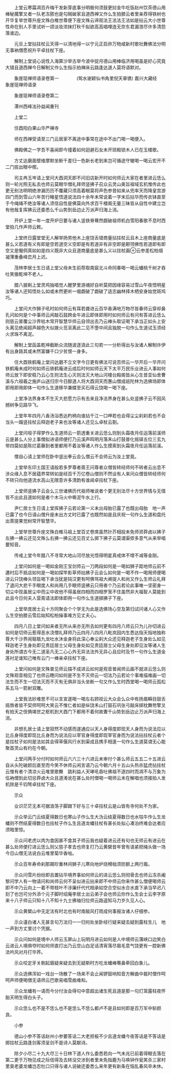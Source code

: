 <!-- { "loadSidebar": true } -->
　　上堂云寒霜凋百卉梅干发新芽底事分明极何须鼓更挝金牛吃饭赵州饮茶德山用棒秘魔擎叉者一队老冻脓也是勾贼破家且道西禅又作么生拍膝云者里亲荐得铁树也开华复举世尊升座文殊白椎世尊便下座文殊云谛观法王法法王法如是拈云大小世尊性命在别人手里试听一颂淡妆浓抹打秋千拟欲高高唱哩连无奈东君漏泄尽许多清怨落谁边。

　　元旦上堂拈拄杖云天得一以清地得一以宁元正启祚万物咸新村歌社舞佛法分明无事衲僧愿祝升平卓拄杖下座。

　　解制上堂说心说性入海算沙举古举今波中捉月德山用棒临济用喝虽是好心究竟大错且道西禅今日解制又作么生指示拍禅床云路逢达道人莫将语默对。

　　象崖珽禅师语录卷第一　　　　(鸳水谢颖仙书角里倪天章镌)
嘉兴大藏经　象崖珽禅师语录


　　象崖珽禅师语录卷第二

　　潭州西峰法孙益闻重刊

　　上堂二

　　住酉阳白果山华严禅寺

　　师在西禅受请至三门云居家不离途中事常在途中不出门喝一喝便入。

　　佛殿佛之一字吾不喜闻即今撞着如何迴避石女未开琼殿锁木人已在玉楼歌。

　　方丈达磨面壁维摩默坐断千差归一色新长老到来岂可循途守辙喝一喝云宏开不二门拔出眼中楔。

　　司主冉玉岑请上堂问大酉洞天即不问旧店新开时如何师云大家在者里进云恁么则一轮光照无私去也师云莫眼华僧礼拜师竖拂子召众云灵山奥旨祖域玄机惟传此也更无别法明明绝渗漏历历不覆藏只须高着眼莫将声色参昔如来从兜率天而降皇宫游四门而到雪山六年苦行睹星悟道说法四十余年未常说着一字末后拈华而传衣钵直至于今绳绳不绝汝等诸人须信自性是佛莫向外求百千楼阁无量三昧皆从自性中建立岂有他哉复挥拂云还委悉么千山势到岳边止万派声归海上消。

　　开炉上堂一年一度开炉日要与诸人竖铁脊蓦然觑破祖师机白雪阳春歌不息时西堂拍几作声师云敕。

　　上堂终日露堂堂无人解举扬劳他木上座饶舌错商量拈拄杖云且木上座商量底是甚么义若道有义有即是空若道空义空即是有若道非有非空即是颟顸佛性若道即有即空又是儱侗真如如是四义既非大众且道商量底是甚么义以拄杖画⊕云参差松柏烟凝薄重叠峰峦月上迟。

　　茂林李居士生日请上堂父母未生前荐取南宸北斗命同春喝一喝云蟠桃千树才吞吐笑傲乾坤不老人。

　　腊八披剃上堂灵鸡独唱觉人醒梦里游魂好自听莫把因缘容易过雪山午夜悟明星汝等诸人还知悟处么如或未然更听一偈觑破了觑破了适志幽林择木栖安身始觉斑鸠巧。

　　上堂问大作狮子吼时如何师云有耳若聋进云百华香满地万物尽皆春师云穿却鼻孔问如何是个中事师云闲敲石鼓跨金牛进云即体即用时如何师云有问有答进云恁么则慈云普覆尘沙界枯木常开智慧华师云自领出去乃云棒头取证喝下承当正如头上安头离见绝闻超声越色大似拨火觅沤离此二见不堕中间且独脱一句作么生道试玉须经火求珠不离泥。

　　解制上堂函盖乾坤截断众流随波逐浪此三句若一一分析得出与汝诸人解制许伊有出身路其或未然富嫌千口少贫恨一身多。

　　住大酉铁鹤庵上堂问达磨不立文字今日更有佛法可说否师云一华开后一华开问铁鹤庵未成时何如师云铁鹤庵进云成后时何如师云天下太平万民乐业进云人事如何师云放下即安稳乃云心生则法生心灭则法灭大地山河楼台殿阁皆从心生昔亚仙舍曹溪与六祖羲之施庐山送归宗今日醇道人将大酉洞天而惠山僧成祇陀林为选佛场即体即用即用即体一句作么生道移华兼蝶至买石得云饶喝一喝下座。

　　上堂净法界身本不生灭大悲愿力示有去来且净法界身在甚么处竖拂子云不因风撼树争见路华飞。

　　上堂年年四月八香汤浴悉达杓柄向谁拈千江一口呷若也会得尘尘刹刹若也不会当头一蹋竖拄杖云释迦老子来也汝等诸人还见么卓杖云劄。

　　上堂问哑子得梦作么生道师云一箭透重关进云恁么则到头霜夜月任运落前溪师云是甚么人分上事僧拟进语师便打乃云溪声鸣明月落禾山打鼓普化摇铎五位三玄九带四莫如是陈烂葛藤到者里都用不着汝等诸人作么生摸索到头霜夜月任运落前溪。

　　僧自心请上堂师在卧中竖出拳云会么僧云不会师云为汝上堂竟。

　　上堂举东印土国王请般若多罗尊者斋王问尊者众僧皆转经师何不转者云出息不涉众缘入息不居蕴界常转如是经百千万亿卷山僧则不然设有人来问众僧皆转经师何不转只向他道流水高山无限意许多清韵有谁闻卓拄杖下座。

　　上堂师竖拂子云会么三世诸佛历代祖师唯说者个更无别法尽十方世界情与无情皆不出此且道如何是者个木马火中嘶泥牛水上行。

　　尹仁居士生日请上堂挥拂子云若论第一义未出母胎已露了也既出母胎　地一声已露了也今日请山僧升座未出方丈时已露了也既然如是且庆祝一句作么生道和盘托出菩提果觉树常开智慧华。

　　上堂举世尊升座文殊白椎马祖上堂百丈卷席虽然针芥相投未免师资莽卤以拂子左拂一拂云还见文殊么右拂一拂云还见百丈么掷下拂子云莫谓渠侬多意气从来举唱要知音。

　　传戒上堂今年腊八不寻常大地山河尽放光悟得明星真戒体不增不减等金刚。

　　上堂问如何是一喝如金刚王宝剑师云一刀两段如何是一喝如狮子距地师云前不遘村后不抵店如何是一喝如探竿影草师拈拂子云会么如何是一喝不作一喝用师便喝进云只饶棒头领旨喝下承当犹是钝汉更有呵佛骂祖大阐提人和尚又作么生师云礼拜了退问大悲千手眼度人和尚用几手眼师竖拂云只用者个乃云若论此事唯一坚密身一切尘中现虽居尘中而尘中收他不得虽居四相而四相罗笼不住虽然非大福智人莫能到此且今日何夫人营斋请法即体即用一句作么生道掷拂子下座。

　　上堂举庞居士云十方同聚会个个学无为此是选佛场心空及第归试问诸人心又作么生空拍膝云雪后始知松柏操事难方见丈夫心。

　　四月八日上堂问如来者无所从来亦无所去如何更有四月八师云只为儿孙切进云如何是切师云惹得恶水浇僧礼拜师乃云四月八四月八毗岚园内生悉达指天指地独称尊大千沙界闹聒聒九龙吐水沐金身将此深心奉尘刹大众还见释迦老子生身处么如见释迦老子生身处即见贵廷居士父母生身处如见贵廷居士父母生身处即见汝等诸人生身处所谓古今无二道圣凡无二心心外无异法法外无异心且应时及节一句作么生道金莲衬足谁知己唯有云门一棒亲卓拄杖下座。

　　上堂问如何是文殊普见师云描不成进云如何是观音普闻师云画不就进云恁么则文殊观音相见了也师云瞎问如何是不生不灭师云一切法乃云若论个事难描难画一切法生而不生一切法灭而不灭有无俱非当头坐断一句又作么生时西堂喝一喝师云孤松系五马一箭射双雕。

　　上堂我法妙难思不可以言宣遂喝一喝左右顾视云大众会么众中有扬眉瞬目鼓舌摇唇者皆不契师呵呵大笑云不惟仁者如是纵饶禾山打鼓石巩张弓敲床掷枕舞笏擎叉有拍天之伎俩竭世之枢机到大酉门下都用不着何故聻千山势到岳边止万派声归海上消。

　　非想孔居士请上堂寂然不动感而遂通应以天人身得度即现天人身而为说法应以比丘身得度即现比丘身而为说法应以宰官身得度即现宰官身而为说法拈拄杖云者个是拄杖子如何是法如其会得草偃风行水到渠成且携手相逢一句作么生道莫谓无心能聚首灵山有约在今朝。

　　上堂问两手分付时如何师云六六三十六进云未审付个甚么师云五五二十五进云自从头陀破颜后直至而今笑不休师云闲言语乃云今朝六月十五山头热杀猛虎拈拄杖云惟有者个清凉火云堆里歌舞　跳利益人天哮吼吞吐佛祖不逐四时而凋不与万象为伍衲僧到此切忌莽卤大众且道淆讹在甚么处时僧喝一喝师云未在解唱也须接拍人发机除是千钧弩卓拄杖下座。

　　示众

　　业识茫茫无本可据浪荡子脚跟下好与三十卓拄杖云是山皆有寺何处不为家。

　　示众举云门云结夏得数日也寒山子作么生大沩云结夏得数日也水牯牛作么生龙蟠则不然结夏得数日也拄杖子作么生且道龙蟠拄杖有甚长处拟心凑泊终难会达者应须暗里惊。

　　示众问老虎以肉为食因甚不食其子师云我也疑着进云还有句也无师云有进云在甚么处师便打进云恁么则父慈子孝去也师复打乃云黄檗昔年曾有语紧把绳头做一场今日山僧无法说白云堆里菊华香咄。

　　示众百年寿命刹那期珍重林间狮子儿寒向地炉烧榾柮须防额上两行眉。

　　示众问雪片纷纷即且置拈华境界事如何师云的进云恁么则彻骨去也师云冻杀阇黎问学人有一物请问和尚师云何不呈似进云拈来即不中师云你来作甚么僧便喝师云即不中乃云向上一着不带枝叶不涉廉纤代代相承如空合空似水合水直下承当早迟八刻了也岂可分外添个元子脚时绍庵李居士出云弟子会也师云你作么生会士云李字原来十八子师云只知十八不知十九士拂袖归位师云路遥知马力岁久见人心。

　　示众黄檗山中无定法有时北也有时南敲风打雨成何事报汝诸人仔细参。

　　示众谨白诸人无甚言句万法归一一归何处坐卧经行疑来疑去疑到露柱生儿　地一声到方丈里讨个凭据。

　　示众问如何是境中人师云玉屏山上玩明月进云如何是人中境师云蒲峡口边笑白云进云人境俱夺时如何师直打出乃云空山白足话清宵落尽眉毛意气饶更有一腔新佛法吟风对月打华荞。

　　示众咬定牙关剔起眉疑来疑去到无疑斯时方吃龙蟠棒蓦鼻牵回白象儿。

　　示众选佛浑如一戏台一场散了一场来不会止闻锣鼓响知音方解曲中裁时僧作呵呵声师便喝僧无语师云巴歌易唱雪曲难和。

　　示众龙蟠有一语而今分付汝会得句中意超出诸生死且道是那一句灯笼露柱夜怀胎天明生得白头子。

　　示众恁么也不是不恁么也不是恁么不恁么都卢不是且如何即是百万军中斩颜良。

　　小参

　　德山小参不答话赵州小参要答话二大老担板不少且道龙蟠今夜答话是不答话是掷拄杖云路逢剑客须呈剑不是诗人莫献诗。

　　除夕小尽二十九大尽三十日林下道人作么委悉若向一气未兆已前着得眼去落在第二更于万物见成之际信得及去转没交涉到者里未免指鹿为马唤钟作瓮笑杀三家村里臭老婆龙蟠岂忍杜口只得与诸人说破还委悉么来年更有新条在恼乱春风卒未休。

